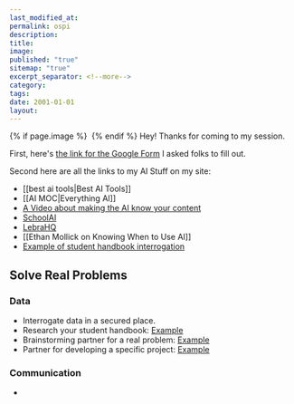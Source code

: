 ```yaml
---
last_modified_at: 
permalink: ospi
description: 
title: 
image: 
published: "true"
sitemap: "true"
excerpt_separator: <!--more-->
category: 
tags: 
date: 2001-01-01
layout:
---
```



{% if page.image %} <img src="{{ page.image }}" alt=""> {% endif %}
Hey! Thanks for coming to my session. 

First, here's [the link for the Google Form](https://forms.gle/bE48c91c1c1bjNMg6) I asked folks to fill out. 

Second here are all the links to my AI Stuff on my site: 

- [[best ai tools|Best AI Tools]]
- [[AI MOC|Everything AI]]
- [A Video about making the AI know your content](https://youtu.be/Mo8xYoel2mw)
- [SchoolAI](https://app.schoolai.com/sign-up-invite?invitedBy=user_2TfkAQGPA5YbCR7KXBhRQ4S1Uyx)
- [LebraHQ](https://lebrahq.com)
- [[Ethan Mollick on Knowing When to Use AI]]
- [Example of student handbook interrogation](https://app.schoolai.com/student-space?code=FRW9)

## Solve Real Problems
### Data
- Interrogate data in a secured place.​
- Research your student handbook: [Example](https://app.schoolai.com/student-space?code=FRW9)​
- Brainstorming partner for a real problem: [Example](https://app.schoolai.com/student-space?code=VT0U)​
- Partner for developing a specific project: [Example](https://app.schoolai.com/student-space?code=O7NB)
### Communication
- 